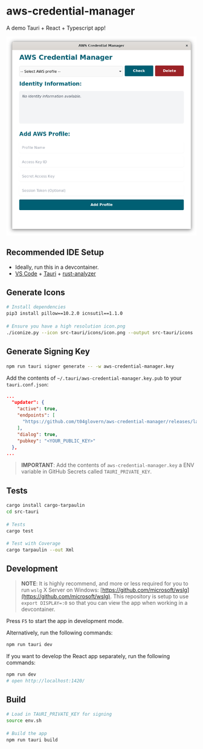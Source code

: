 # aws-credential-manager

A demo Tauri + React + Typescript app!

![Demo](./docs/demo.png)

## Recommended IDE Setup

- Ideally, run this in a devcontainer.
- [VS Code](https://code.visualstudio.com/) + [Tauri](https://marketplace.visualstudio.com/items?itemName=tauri-apps.tauri-vscode) + [rust-analyzer](https://marketplace.visualstudio.com/items?itemName=rust-lang.rust-analyzer)

## Generate Icons

```bash
# Install dependencies
pip3 install pillow==10.2.0 icnsutil==1.1.0

# Ensure you have a high resolution icon.png
./iconize.py --icon src-tauri/icons/icon.png --output src-tauri/icons
```

## Generate Signing Key

```bash
npm run tauri signer generate -- -w aws-credential-manager.key
```

Add the contents of `~/.tauri/aws-credential-manager.key.pub` to your `tauri.conf.json`:

```json
...
  "updater": {
    "active": true,
    "endpoints": [
      "https://github.com/t04glovern/aws-credential-manager/releases/latest/download/latest.json"
    ],
    "dialog": true,
    "pubkey": "<YOUR_PUBLIC_KEY>"
  },
...
```

> **IMPORTANT**: Add the contents of `aws-credential-manager.key` a ENV variable in GitHub Secrets called `TAURI_PRIVATE_KEY`.

## Tests

```bash
cargo install cargo-tarpaulin
cd src-tauri

# Tests
cargo test

# Test with Coverage
cargo tarpaulin --out Xml
```

## Development

> **NOTE**: It is highly recommend, and more or less required for you to run `wslg` X Server on Windows: [https://github.com/microsoft/wslg](https://github.com/microsoft/wslg). This repository is setup to use `export DISPLAY=:0` so that you can view the app when working in a devcontainer.

Press `F5` to start the app in development mode.

Alternatively, run the following commands:

```bash
npm run tauri dev
```

If you want to develop the React app separately, run the following commands:

```bash
npm run dev
# open http://localhost:1420/
```

## Build

```bash
# Load in TAURI_PRIVATE_KEY for signing
source env.sh

# Build the app
npm run tauri build
```
